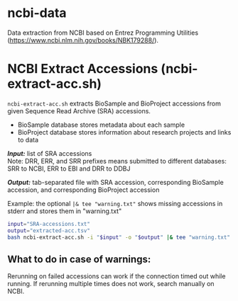 # ncbi-data
Data extraction from NCBI based on Entrez Programming Utilities (https://www.ncbi.nlm.nih.gov/books/NBK179288/).

# NCBI Extract Accessions (ncbi-extract-acc.sh)
`ncbi-extract-acc.sh` extracts BioSample and BioProject accessions from given Sequence Read Archive (SRA) accessions.
* BioSample database stores metadata about each sample
* BioProject database stores information about research projects and links to data

*__Input:__* list of SRA accessions\
Note: DRR, ERR, and SRR prefixes means submitted to different databases:  SRR to NCBI, ERR to EBI and DRR to DDBJ

*__Output:__* tab-separated file with SRA accession, corresponding BioSample accession, and corresponding BioProject accession

Example: the optional `|& tee "warning.txt"` shows missing accessions in stderr and stores them in "warning.txt"
``` bash
input="SRA-accessions.txt"
output="extracted-acc.tsv"
bash ncbi-extract-acc.sh -i "$input" -o "$output" |& tee "warning.txt"
```
## What to do in case of warnings:
Rerunning on failed accessions can work if the connection timed out while running.
If rerunning multiple times does not work, search manually on NCBI.
